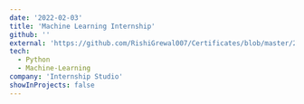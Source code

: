```yaml
---
date: '2022-02-03'
title: 'Machine Learning Internship'
github: ''
external: 'https://github.com/RishiGrewal007/Certificates/blob/master/2022_02_03_InternshipStudio_MLInternship.pdf'
tech:
  - Python
  - Machine-Learning
company: 'Internship Studio'
showInProjects: false
---
```



